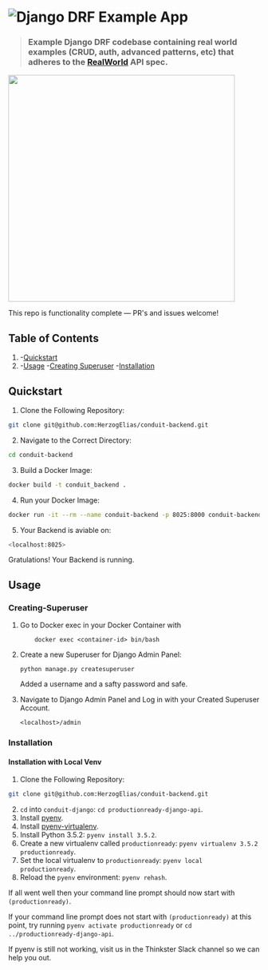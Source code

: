 # ![Django DRF Example App](project-logo.png)

> ### Example Django DRF codebase containing real world examples (CRUD, auth, advanced patterns, etc) that adheres to the [RealWorld](https://github.com/gothinkster/realworld-example-apps) API spec.

<a href="https://thinkster.io/tutorials/django-json-api" target="_blank"><img width="454" src="https://raw.githubusercontent.com/gothinkster/realworld/master/media/learn-btn-hr.png" /></a>

This repo is functionality complete — PR's and issues welcome!

## Table of Contents
1. -[Quickstart](#Quickstart)  
2. -[Usage](#Usage)
        -[Creating Superuser](#Creating-Superuser)
        -[Installation](#Installation)


## Quickstart 
1. Clone the Following Repository: 
```bash
git clone git@github.com:HerzogElias/conduit-backend.git
```

2. Navigate to the Correct Directory: 
```bash
cd conduit-backend
```
3. Build a Docker Image: 
```bash
docker build -t conduit_backend .
```

4. Run your Docker Image: 
```bash 
docker run -it --rm --name conduit-backend -p 8025:8000 conduit-backend
```

5. Your Backend is aviable on: 
```bash
<localhost:8025>
```
Gratulations! Your Backend is running. 

## Usage 
### Creating-Superuser
1. Go to Docker exec in your Docker Container with 
    ```
        docker exec <container-id> bin/bash
    ```

2. Create a new Superuser for Django Admin Panel: 
    ```
    python manage.py createsuperuser
    ```
    Added a username and a safty password and safe. 

3. Navigate to Django Admin Panel and Log in with your Created Superuser Account. 
    ```
    <localhost>/admin
    ```
### Installation 
#### Installation with Local Venv 
1. Clone the Following Repository: 
```bash
git clone git@github.com:HerzogElias/conduit-backend.git
```
2. `cd` into `conduit-django`: `cd productionready-django-api`.
3. Install [pyenv](https://github.com/yyuu/pyenv#installation).
4. Install [pyenv-virtualenv](https://github.com/yyuu/pyenv-virtualenv#installation).
5. Install Python 3.5.2: `pyenv install 3.5.2`.
6. Create a new virtualenv called `productionready`: `pyenv virtualenv 3.5.2 productionready`.
7. Set the local virtualenv to `productionready`: `pyenv local productionready`.
8. Reload the `pyenv` environment: `pyenv rehash`.

If all went well then your command line prompt should now start with `(productionready)`.

If your command line prompt does not start with `(productionready)` at this point, try running `pyenv activate productionready` or `cd ../productionready-django-api`. 

If pyenv is still not working, visit us in the Thinkster Slack channel so we can help you out.

